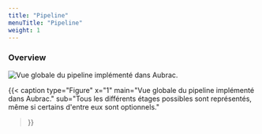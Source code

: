 ```yaml
---
title: "Pipeline"
menuTitle: "Pipeline"
weight: 1
---
```


### Overview

![Vue globale du pipeline implémenté dans Aubrac.](/fig/aubrac-pipeline.png)

{{< caption 
  type="Figure" 
  x="1"
  main="Vue globale du pipeline implémenté dans Aubrac."
  sub="Tous les différents étages possibles sont représentés, même si certains d'entre eux sont optionnels."
>}}